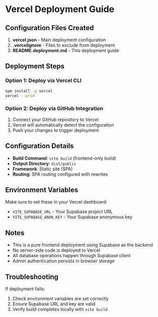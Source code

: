 # Vercel Deployment Guide

## Configuration Files Created

1. **vercel.json** - Main deployment configuration
2. **.vercelignore** - Files to exclude from deployment
3. **README.deployment.md** - This deployment guide

## Deployment Steps

### Option 1: Deploy via Vercel CLI
```bash
npm install -g vercel
vercel --prod
```

### Option 2: Deploy via GitHub Integration
1. Connect your GitHub repository to Vercel
2. Vercel will automatically detect the configuration
3. Push your changes to trigger deployment

## Configuration Details

- **Build Command**: `vite build` (frontend-only build)
- **Output Directory**: `dist/public` 
- **Framework**: Static site (SPA)
- **Routing**: SPA routing configured with rewrites

## Environment Variables

Make sure to set these in your Vercel dashboard:
- `VITE_SUPABASE_URL` - Your Supabase project URL
- `VITE_SUPABASE_ANON_KEY` - Your Supabase anonymous key

## Notes

- This is a pure frontend deployment using Supabase as the backend
- No server-side code is deployed to Vercel
- All database operations happen through Supabase client
- Admin authentication persists in browser storage

## Troubleshooting

If deployment fails:
1. Check environment variables are set correctly
2. Ensure Supabase URL and key are valid
3. Verify build completes locally with `vite build`